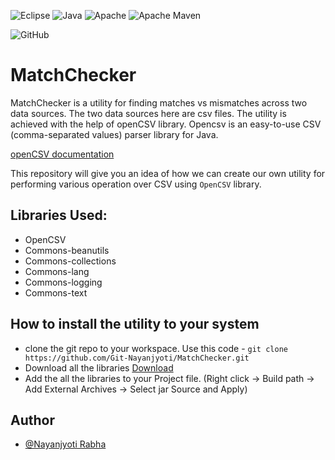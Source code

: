 

![Eclipse](https://img.shields.io/badge/Eclipse-FE7A16.svg?style=for-the-badge&logo=Eclipse&logoColor=white) 
![Java](https://img.shields.io/badge/java-%23ED8B00.svg?style=for-the-badge&logo=java&logoColor=white)
![Apache](https://img.shields.io/badge/apache-%23D42029.svg?style=for-the-badge&logo=apache&logoColor=white)
![Apache Maven](https://img.shields.io/badge/Apache%20Maven-C71A36?style=for-the-badge&logo=Apache%20Maven&logoColor=white)

![GitHub](https://img.shields.io/badge/github-%23121011.svg?style=for-the-badge&logo=github&logoColor=white)

# MatchChecker

MatchChecker is a utility for finding matches vs mismatches across two data sources. The two data sources here are csv files. The utility is achieved with the help of openCSV library. Opencsv is an easy-to-use CSV (comma-separated values) parser library for Java. 

[openCSV documentation](http://opencsv.sourceforge.net/)

This repository will give you an idea of how we can create our own utility for performing various operation over CSV using `OpenCSV` library.

## Libraries Used:
* OpenCSV
* Commons-beanutils
* Commons-collections
* Commons-lang
* Commons-logging
* Commons-text

## How to install the utility to your system
* clone the git repo to your workspace. Use this code -
  ` git clone https://github.com/Git-Nayanjyoti/MatchChecker.git `
* Download all the libraries [Download](https://jar-download.com/artifacts/com.opencsv/opencsv/4.1/source-code)
* Add the all the libraries to your Project file. (Right click -> Build path -> Add External Archives -> Select jar Source and Apply)





## Author
- [@Nayanjyoti Rabha](https://www.github.com/Git-Nayanjyoti)

